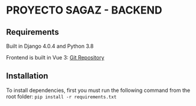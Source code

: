 # PROYECTO SAGAZ - BACKEND


## Requirements
Built in Django 4.0.4 and Python 3.8

Frontend is built in Vue 3: [Git Repository](https://pages.github.com/)

## Installation
To install dependencies, first you must run the following command from the root folder:
`pip install -r requirements.txt`

